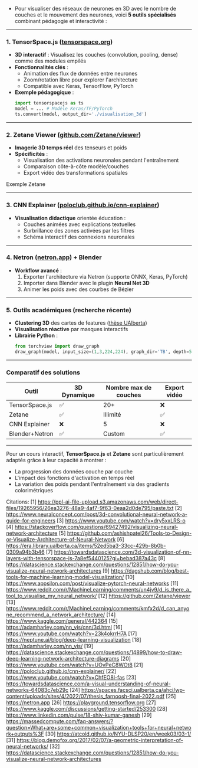 - Pour visualiser des réseaux de neurones en 3D avec le nombre de couches et le mouvement des neurones, voici **5 outils spécialisés** combinant pédagogie et interactivité :

---

### 1. **TensorSpace.js** ([tensorspace.org](https://tensorspace.org/))
- **3D interactif** : Visualisez les couches (convolution, pooling, dense) comme des modules empilés  
- **Fonctionnalités clés** :
  - Animation des flux de données entre neurones
  - Zoom/rotation libre pour explorer l'architecture
  - Compatible avec Keras, TensorFlow, PyTorch
- **Exemple pédagogique** :  
  ```python
  import tensorspacejs as ts
  model = ... # Modèle Keras/TF/PyTorch
  ts.convert(model, output_dir='./visualisation_3d')
  ```

---

### 2. **Zetane Viewer** ([github.com/Zetane/viewer](https://github.com/Zetane/viewer))
- **Imagerie 3D temps réel** des tenseurs et poids
- **Spécificités** :
  - Visualisation des activations neuronales pendant l'entraînement  
  - Comparaison côte-à-côte modèle/couches
  - Export vidéo des transformations spatiales

Exemple Zetane

---

### 3. **CNN Explainer** ([poloclub.github.io/cnn-explainer](https://poloclub.github.io/cnn-explainer/))
- **Visualisation didactique** orientée éducation :
  - Couches animées avec explications textuelles  
  - Surbrillance des zones activées par les filtres
  - Schéma interactif des connexions neuronales

---

### 4. **Netron** ([netron.app](https://netron.app/)) + **Blender**
- **Workflow avancé** :
  1. Exporter l'architecture via Netron (supporte ONNX, Keras, PyTorch)
  2. Importer dans Blender avec le plugin **Neural Net 3D**  
  3. Animer les poids avec des courbes de Bézier

---

### 5. **Outils académiques** (recherche récente)
- **Clustering 3D** des cartes de features ([thèse UAlberta](https://era.library.ualberta.ca/items/52ed5ba3-33cc-429b-8b0b-0309a94b3b46))  
- **Visualisation réactive** par masques interactifs
- **Librairie Python** : 
  ```python
  from torchview import draw_graph
  draw_graph(model, input_size=(1,3,224,224), graph_dir='TB', depth=5)
  ```

---

### Comparatif des solutions

| Outil | 3D Dynamique | Nombre max de couches | Export vidéo |  
|-------|--------------|-----------------------|--------------|
| TensorSpace.js | ✅ | 20+ | ❌ |  
| Zetane | ✅ | Illimité | ✅ |  
| CNN Explainer | ❌ | 5 | ❌ |  
| Blender+Netron | ✅ | Custom | ✅ |

---

Pour un cours interactif, **TensorSpace.js** et **Zetane** sont particulièrement adaptés grâce à leur capacité à montrer :  
- La progression des données couche par couche  
- L'impact des fonctions d'activation en temps réel  
- La variation des poids pendant l'entraînement via des gradients colorimétriques

Citations:
[1] https://ppl-ai-file-upload.s3.amazonaws.com/web/direct-files/19265956/26ea3276-48a9-4af7-9f63-0eaa2d0de795/paste.txt
[2] https://www.neuralconcept.com/post/3d-convolutional-neural-network-a-guide-for-engineers
[3] https://www.youtube.com/watch?v=dry5xxLRS-o
[4] https://stackoverflow.com/questions/69427492/visualizing-neural-network-architecture
[5] https://github.com/ashishpatel26/Tools-to-Design-or-Visualize-Architecture-of-Neural-Network
[6] https://era.library.ualberta.ca/items/52ed5ba3-33cc-429b-8b0b-0309a94b3b46
[7] https://towardsdatascience.com/3d-visualization-of-nn-layers-with-tensorspace-js-7a8ef5440125?gi=bebad387a43c
[8] https://datascience.stackexchange.com/questions/12851/how-do-you-visualize-neural-network-architectures
[9] https://dagshub.com/blog/best-tools-for-machine-learning-model-visualization/
[10] https://www.appsilon.com/post/visualize-pytorch-neural-networks
[11] https://www.reddit.com/r/MachineLearning/comments/un4jv9/d_is_there_a_tool_to_visualise_my_neural_network/
[12] https://github.com/Zetane/viewer
[13] https://www.reddit.com/r/MachineLearning/comments/kmfx2d/d_can_anyone_recommend_a_network_architecture/
[14] https://www.kaggle.com/general/442364
[15] https://adamharley.com/nn_vis/cnn/3d.html
[16] https://www.youtube.com/watch?v=23k4okrrH7A
[17] https://neptune.ai/blog/deep-learning-visualization
[18] https://adamharley.com/nn_vis/
[19] https://datascience.stackexchange.com/questions/14899/how-to-draw-deep-learning-network-architecture-diagrams
[20] https://www.youtube.com/watch?v=UOvPeC8WOt8
[21] https://poloclub.github.io/cnn-explainer/
[22] https://www.youtube.com/watch?v=ChfEO8l-fas
[23] https://towardsdatascience.com/a-visual-understanding-of-neural-networks-64083c7eb29c
[24] https://spaces.facsci.ualberta.ca/ahci/wp-content/uploads/sites/4/2022/07/thesis_farnoosh-final-2022.pdf
[25] https://netron.app
[26] https://playground.tensorflow.org
[27] https://www.kaggle.com/discussions/getting-started/253300
[28] https://www.linkedin.com/pulse/18-shiv-kumar-ganesh
[29] https://massedcompute.com/faq-answers/?question=What+are+some+common+visualization+tools+for+neural+network+outputs%3F
[30] https://atcold.github.io/NYU-DLSP20/en/week03/03-1/
[31] https://blog.demofox.org/2017/02/07/a-geometric-interpretation-of-neural-networks/
[32] https://datascience.stackexchange.com/questions/12851/how-do-you-visualize-neural-network-architectures
